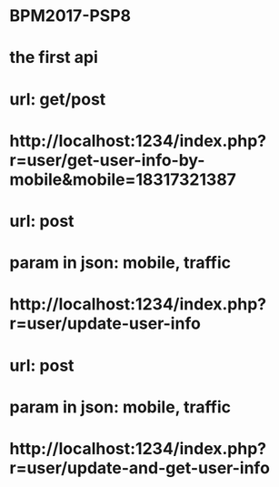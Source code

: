 # BPM2017-PSP8
# the first api
# url: get/post
# http://localhost:1234/index.php?r=user/get-user-info-by-mobile&mobile=18317321387
# 
# url: post
# param in json: mobile, traffic
# http://localhost:1234/index.php?r=user/update-user-info
# 
# url: post
# param in json: mobile, traffic
# http://localhost:1234/index.php?r=user/update-and-get-user-info


